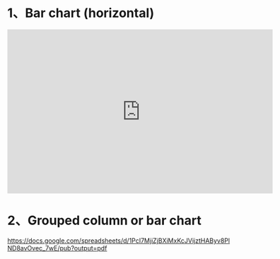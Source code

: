 # 1、Bar chart (horizontal)

<iframe width="600" height="371" seamless frameborder="0" scrolling="no" src="https://docs.google.com/spreadsheets/d/1PcI7MjiZjBXiMxKcJVijztHAByv8PlND8avOvec_7wE/pubchart?oid=482751926&amp;format=interactive"></iframe>

# 2、Grouped column or bar chart

https://docs.google.com/spreadsheets/d/1PcI7MjiZjBXiMxKcJVijztHAByv8PlND8avOvec_7wE/pub?output=pdf
